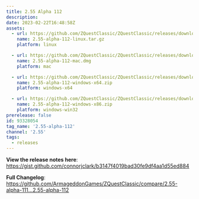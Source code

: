 ```yaml
---
title: 2.55 Alpha 112
description: 
date: 2023-02-22T16:48:58Z
assets: 
  - url: https://github.com/ZQuestClassic/ZQuestClassic/releases/download/2.55-alpha-112/2.55-alpha-112-linux.tar.gz
    name: 2.55-alpha-112-linux.tar.gz
    platform: linux

  - url: https://github.com/ZQuestClassic/ZQuestClassic/releases/download/2.55-alpha-112/2.55-alpha-112-mac.dmg
    name: 2.55-alpha-112-mac.dmg
    platform: mac

  - url: https://github.com/ZQuestClassic/ZQuestClassic/releases/download/2.55-alpha-112/2.55-alpha-112-windows-x64.zip
    name: 2.55-alpha-112-windows-x64.zip
    platform: windows-x64

  - url: https://github.com/ZQuestClassic/ZQuestClassic/releases/download/2.55-alpha-112/2.55-alpha-112-windows-x86.zip
    name: 2.55-alpha-112-windows-x86.zip
    platform: windows-win32
prerelease: false
id: 93328054
tag_name: '2.55-alpha-112'
channel: '2.55'
tags:
  - releases
---
```


**View the release notes here**: https://gist.github.com/connorjclark/b3147f4019bad30fe9df4aa1d55ed884

**Full Changelog**: https://github.com/ArmageddonGames/ZQuestClassic/compare/2.55-alpha-111...2.55-alpha-112
